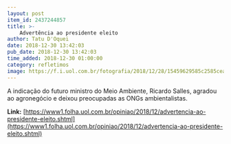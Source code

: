 ```yaml
---
layout: post
item_id: 2437244857
title: >-
    Advertência ao presidente eleito
author: Tatu D'Oquei
date: 2018-12-30 13:42:03
pub_date: 2018-12-30 13:42:03
time_added: 2018-12-30 01:00:00
category: refletimos
image: https://f.i.uol.com.br/fotografia/2018/12/28/15459629585c2585cead7ba_1545962958_3x2_xl.jpg
---
```


A indicação do futuro ministro do Meio Ambiente, Ricardo Salles, agradou ao agronegócio e deixou preocupadas as ONGs ambientalistas.

**Link:** [https://www1.folha.uol.com.br/opiniao/2018/12/advertencia-ao-presidente-eleito.shtml](https://www1.folha.uol.com.br/opiniao/2018/12/advertencia-ao-presidente-eleito.shtml)

